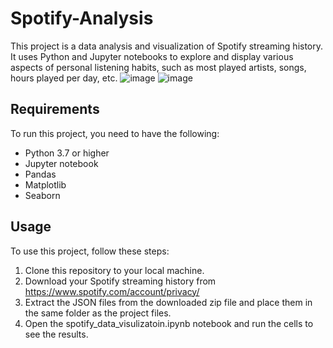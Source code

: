 # Spotify-Analysis

This project is a data analysis and visualization of Spotify streaming history. It uses Python and Jupyter notebooks to explore and display various aspects of personal listening habits, such as most played artists, songs, hours played per day, etc.
![image](https://github.com/saketthakur001/Spotify-Analysis/assets/58982512/fb892359-55e4-4e44-b91e-35ff80316b0e)
![image](https://github.com/saketthakur001/Spotify-Analysis/assets/58982512/6ba2cafd-ad33-44e6-a28f-70345af59da0)


## Requirements

To run this project, you need to have the following:

- Python 3.7 or higher
- Jupyter notebook
- Pandas
- Matplotlib
- Seaborn

## Usage

To use this project, follow these steps:

1. Clone this repository to your local machine.
2. Download your Spotify streaming history from https://www.spotify.com/account/privacy/
3. Extract the JSON files from the downloaded zip file and place them in the same folder as the project files.
4. Open the spotify_data_visulizatoin.ipynb notebook and run the cells to see the results.
